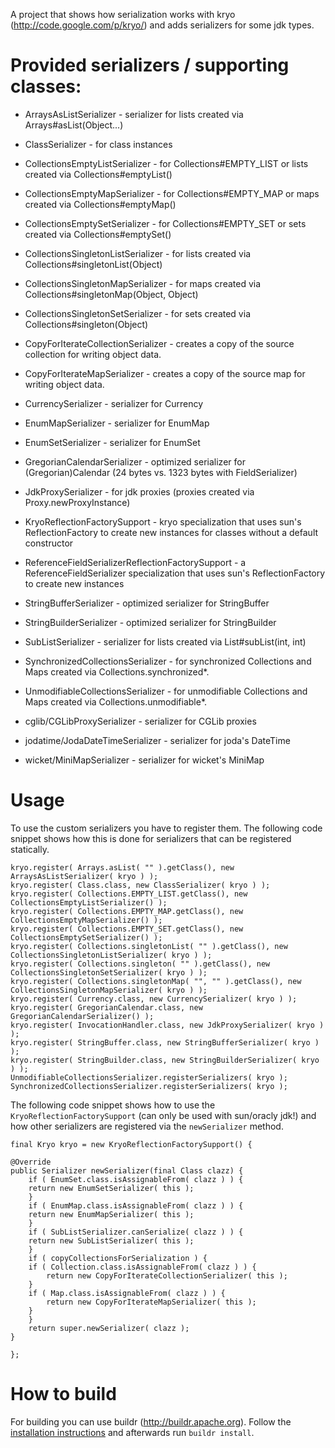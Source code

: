 A project that shows how serialization works with kryo (http://code.google.com/p/kryo/) and adds serializers for some jdk types.

# Provided serializers / supporting classes:

* ArraysAsListSerializer - serializer for lists created via Arrays#asList(Object...)
* ClassSerializer - for class instances
* CollectionsEmptyListSerializer - for Collections#EMPTY_LIST or lists created via Collections#emptyList()
* CollectionsEmptyMapSerializer - for Collections#EMPTY_MAP or maps created via Collections#emptyMap()
* CollectionsEmptySetSerializer - for Collections#EMPTY_SET or sets created via Collections#emptySet()
* CollectionsSingletonListSerializer - for lists created via Collections#singletonList(Object)
* CollectionsSingletonMapSerializer - for maps created via Collections#singletonMap(Object, Object)
* CollectionsSingletonSetSerializer - for sets created via Collections#singleton(Object)
* CopyForIterateCollectionSerializer - creates a copy of the source collection for writing object data.
* CopyForIterateMapSerializer - creates a copy of the source map for writing object data.
* CurrencySerializer - serializer for Currency
* EnumMapSerializer - serializer for EnumMap
* EnumSetSerializer - serializer for EnumSet
* GregorianCalendarSerializer - optimized serializer for (Gregorian)Calendar (24 bytes vs. 1323 bytes with FieldSerializer)
* JdkProxySerializer - for jdk proxies (proxies created via Proxy.newProxyInstance)
* KryoReflectionFactorySupport - kryo specialization that uses sun's ReflectionFactory to create new instances for classes without a default constructor
* ReferenceFieldSerializerReflectionFactorySupport - a ReferenceFieldSerializer specialization that uses sun's ReflectionFactory to create new instances
* StringBufferSerializer - optimized serializer for StringBuffer
* StringBuilderSerializer - optimized serializer for StringBuilder
* SubListSerializer - serializer for lists created via List#subList(int, int)
* SynchronizedCollectionsSerializer - for synchronized Collections and Maps created via Collections.synchronized*.
* UnmodifiableCollectionsSerializer - for unmodifiable Collections and Maps created via Collections.unmodifiable*.

* cglib/CGLibProxySerializer - serializer for CGLib proxies
* jodatime/JodaDateTimeSerializer - serializer for joda's DateTime
* wicket/MiniMapSerializer - serializer for wicket's MiniMap


# Usage
To use the custom serializers you have to register them. The following code snippet shows how this is done for serializers that can be registered statically.

    kryo.register( Arrays.asList( "" ).getClass(), new ArraysAsListSerializer( kryo ) );
    kryo.register( Class.class, new ClassSerializer( kryo ) );
    kryo.register( Collections.EMPTY_LIST.getClass(), new CollectionsEmptyListSerializer() );
    kryo.register( Collections.EMPTY_MAP.getClass(), new CollectionsEmptyMapSerializer() );
    kryo.register( Collections.EMPTY_SET.getClass(), new CollectionsEmptySetSerializer() );
    kryo.register( Collections.singletonList( "" ).getClass(), new CollectionsSingletonListSerializer( kryo ) );
    kryo.register( Collections.singleton( "" ).getClass(), new CollectionsSingletonSetSerializer( kryo ) );
    kryo.register( Collections.singletonMap( "", "" ).getClass(), new CollectionsSingletonMapSerializer( kryo ) );
    kryo.register( Currency.class, new CurrencySerializer( kryo ) );
    kryo.register( GregorianCalendar.class, new GregorianCalendarSerializer() );
    kryo.register( InvocationHandler.class, new JdkProxySerializer( kryo ) );
    kryo.register( StringBuffer.class, new StringBufferSerializer( kryo ) );
    kryo.register( StringBuilder.class, new StringBuilderSerializer( kryo ) );
    UnmodifiableCollectionsSerializer.registerSerializers( kryo );
    SynchronizedCollectionsSerializer.registerSerializers( kryo );
    
The following code snippet shows how to use the `KryoReflectionFactorySupport` (can only be used with sun/oracly jdk!) and how other serializers are registered via the `newSerializer` method.

    final Kryo kryo = new KryoReflectionFactorySupport() {
	
	@Override
	public Serializer newSerializer(final Class clazz) {
	    if ( EnumSet.class.isAssignableFrom( clazz ) ) {
		return new EnumSetSerializer( this );
	    }
	    if ( EnumMap.class.isAssignableFrom( clazz ) ) {
		return new EnumMapSerializer( this );
	    }
	    if ( SubListSerializer.canSerialize( clazz ) ) {
		return new SubListSerializer( this );
	    }
	    if ( copyCollectionsForSerialization ) {
		if ( Collection.class.isAssignableFrom( clazz ) ) {
		    return new CopyForIterateCollectionSerializer( this );
		}
		if ( Map.class.isAssignableFrom( clazz ) ) {
		    return new CopyForIterateMapSerializer( this );
		}
	    }
	    return super.newSerializer( clazz );
	}
	
    };
    

# How to build
For building you can use buildr (http://buildr.apache.org). Follow the [installation instructions](http://buildr.apache.org/installing.html) and afterwards run `buildr install`.
